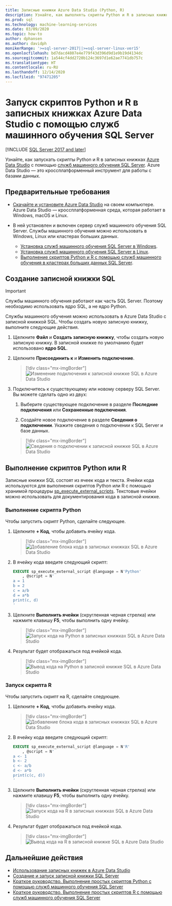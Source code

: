 ```yaml
---
title: Записные книжки Azure Data Studio (Python, R)
description: Узнайте, как выполнять скрипты Python и R в записных книжках Azure Data Studio с помощью служб машинного обучения SQL Server.
ms.prod: sql
ms.technology: machine-learning-services
ms.date: 03/09/2020
ms.topic: how-to
author: dphansen
ms.author: davidph
monikerRange: '>=sql-server-2017||>=sql-server-linux-ver15'
ms.openlocfilehash: bd7dacd4807e4e779f43d396d9d1e9b19d4134dc
ms.sourcegitcommit: 1a544cf4dd2720b124c3697d1e62ae7741db757c
ms.translationtype: HT
ms.contentlocale: ru-RU
ms.lasthandoff: 12/14/2020
ms.locfileid: "97471205"
---
```

# <a name="run-python-and-r-scripts-in-azure-data-studio-notebooks-with-sql-server-machine-learning-services"></a>Запуск скриптов Python и R в записных книжках Azure Data Studio с помощью служб машинного обучения SQL Server
[!INCLUDE [SQL Server 2017 and later](../../includes/applies-to-version/sqlserver2017.md)]

Узнайте, как запускать скрипты Python и R в записных книжках [Azure Data Studio](../../azure-data-studio/what-is.md) с помощью [служб машинного обучения SQL Server](../sql-server-machine-learning-services.md). Azure Data Studio — это кроссплатформенный инструмент для работы с базами данных.

## <a name="prerequisites"></a>Предварительные требования

- [Скачайте и установите Azure Data Studio](../../azure-data-studio/download-azure-data-studio.md) на своем компьютере. Azure Data Studio — кроссплатформенная среда, которая работает в Windows, macOS и Linux.

- В ней установлен и включен сервер служб машинного обучения SQL Server. Службы машинного обучения можно использовать в Windows, Linux или кластерах больших данных.

  - [Установка служб машинного обучения SQL Server в Windows](sql-machine-learning-services-windows-install.md).
  - [Установка служб машинного обучения SQL Server в Linux](../../linux/sql-server-linux-setup-machine-learning.md).
  - [Выполнение скриптов Python и R с помощью служб машинного обучения в кластерах больших данных SQL Server](../../big-data-cluster/machine-learning-services.md).

## <a name="create-a-sql-notebook"></a>Создание записной книжки SQL

> [!IMPORTANT]
> Службы машинного обучения работают как часть SQL Server. Поэтому необходимо использовать ядро SQL, а не ядро Python.

Службы машинного обучения можно использовать в Azure Data Studio с записной книжкой SQL. Чтобы создать новую записную книжку, выполните следующие действия.

1. Щелкните **Файл** и **Создать записную книжку**, чтобы создать новую записную книжку. В записной книжке по умолчанию будет использовано **ядро SQL**.

1. Щелкните **Присоединить к** и **Изменить подключение**. 

    > [!div class="mx-imgBorder"]
    > ![Изменение подключения к записной книжке SQL в Azure Data Studio](media/ads-attach-to-connection.png)
    
1. Подключитесь к существующему или новому серверу SQL Server. Вы можете сделать одно из двух:

    1. Выберите существующее подключение в разделе **Последние подключения** или **Сохраненные подключения**.

    1. Создайте новое подключение в разделе **Сведения о подключении**. Укажите сведения о подключении к SQL Server и базе данных.

    > [!div class="mx-imgBorder"]
    > ![Сведения о подключении к записной книжке SQL в Azure Data Studio](media/ads-connection-details.png)  

## <a name="run-python-or-r-scripts"></a>Выполнение скриптов Python или R

Записные книжки SQL состоят из ячеек кода и текста. Ячейки кода используются для выполнения скриптов Python или R с помощью хранимой процедуры [sp_execute_external_scripts](../../relational-databases/system-stored-procedures/sp-execute-external-script-transact-sql.md). Текстовые ячейки можно использовать для документирования кода в записной книжке.

### <a name="run-a-python-script"></a>Выполнение скрипта Python

Чтобы запустить скрипт Python, сделайте следующее.

1. Щелкните **+ Код**, чтобы добавить ячейку кода.

    > [!div class="mx-imgBorder"]
    > ![Добавление блока кода в записных книжках SQL в Azure Data Studio](media/ads-add-code.png)  

1. В ячейку кода введите следующий скрипт:

    ```sql
    EXECUTE sp_execute_external_script @language = N'Python'
        , @script = N'
    a = 1
    b = 2
    c = a/b
    d = a*b
    print(c, d)
    '
    ```

1. Щелкните **Выполнить ячейки** (скругленная черная стрелка) или нажмите клавишу **F5**, чтобы выполнить одну ячейку.

    > [!div class="mx-imgBorder"]
    > ![Запуск кода на Python в записных книжках SQL в Azure Data Studio](media/ads-run-python.png)  

1. Результат будет отображаться под ячейкой кода.

    > [!div class="mx-imgBorder"]
    > ![Вывод кода на Python в записной книжке SQL в Azure Data Studio](media/ads-run-python-output.png)  

### <a name="run-an-r-script"></a>Запуск скрипта R

Чтобы запустить скрипт на R, сделайте следующее.

1. Щелкните **+ Код**, чтобы добавить ячейку кода.

    > [!div class="mx-imgBorder"]
    > ![Добавление блока кода в записных книжках SQL в Azure Data Studio](media/ads-add-code.png)  

1. В ячейку кода введите следующий скрипт:

    ```sql
    EXECUTE sp_execute_external_script @language = N'R'
        , @script = N'
    a <- 1
    b <- 2
    c <- a/b
    d <- a*b
    print(c(c, d))
    '
    ```

1. Щелкните **Выполнить ячейки** (скругленная черная стрелка) или нажмите клавишу **F5**, чтобы выполнить одну ячейку.

    > [!div class="mx-imgBorder"]
    > ![Запуск кода на R в записных книжках SQL в Azure Data Studio](media/ads-run-r.png)  

1. Результат будет отображаться под ячейкой кода.

    > [!div class="mx-imgBorder"]
    > ![Вывод кода на R в записной книжке SQL в Azure Data Studio](media/ads-run-r-output.png)  

## <a name="next-steps"></a>Дальнейшие действия

- [Использование записных книжек в Azure Data Studio](../../azure-data-studio/notebooks/notebooks-guidance.md)
- [Создание и запуск записной книжки SQL Server](../../azure-data-studio/notebooks/notebooks-sql-kernel.md)
- [Краткое руководство. Выполнение простых скриптов Python с помощью служб машинного обучения SQL Server](../tutorials/quickstart-python-create-script.md)
- [Краткое руководство. Выполнение простых скриптов R с помощью служб машинного обучения SQL Server](../tutorials/quickstart-r-create-script.md)